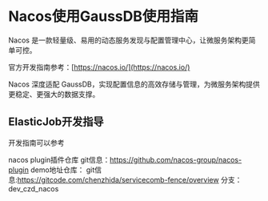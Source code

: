 # Nacos使用GaussDB使用指南

Nacos 是一款轻量级、易用的动态服务发现与配置管理中心，让微服务架构更简单可控。

官方开发指南参考：[https://nacos.io/](https://nacos.io/)

Nacos 深度适配 GaussDB，实现配置信息的高效存储与管理，为微服务架构提供更稳定、更强大的数据支撑。

## ElasticJob开发指导
开发指南可以参考

nacos plugin插件仓库
git信息：https://github.com/nacos-group/nacos-plugin
demo地址仓库：
git信息:https://gitcode.com/chenzhida/servicecomb-fence/overview
分支：dev_czd_nacos



